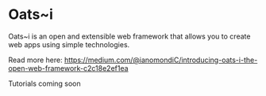 # Oats~i

Oats~i is an open and extensible web framework that allows you to create web apps using simple technologies.

Read more here: https://medium.com/@ianomondiC/introducing-oats-i-the-open-web-framework-c2c18e2ef1ea

Tutorials coming soon
